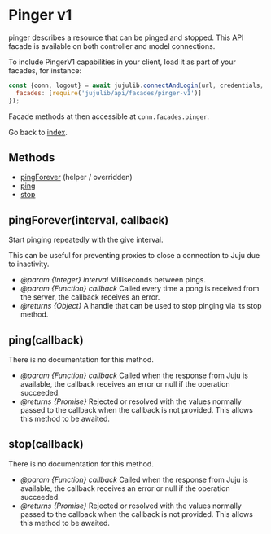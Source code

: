<!---
NOTE: this file has been generated by the doc command in js-libjuju
on Fri 2018/11/16 13:11:58 UTC. Do not manually edit this file.
--->
# Pinger v1

pinger describes a resource that can be pinged and stopped.
This API facade is available on both controller and model connections.

To include PingerV1 capabilities in your client, load it as
part of your facades, for instance:
```javascript
const {conn, logout} = await jujulib.connectAndLogin(url, credentials, {
  facades: [require('jujulib/api/facades/pinger-v1')]
});
```
Facade methods at then accessible at `conn.facades.pinger`.

Go back to [index](index.md).

## Methods
- [pingForever](#pingForeverinterval-callback) (helper / overridden)
- [ping](#pingcallback)
- [stop](#stopcallback)

## pingForever(interval, callback)

Start pinging repeatedly with the give interval.

This can be useful for preventing proxies to close a connection to Juju due
to inactivity.

- *@param {Integer} interval* Milliseconds between pings.
- *@param {Function} callback* Called every time a pong is received from the
  server, the callback receives an error.
- *@returns {Object}* A handle that can be used to stop pinging via its stop
  method.

## ping(callback)
There is no documentation for this method.

- *@param {Function} callback* Called when the response from Juju is available,
  the callback receives an error or null if the operation succeeded.
- *@returns {Promise}* Rejected or resolved with the values normally passed to
  the callback when the callback is not provided.
  This allows this method to be awaited.

## stop(callback)
There is no documentation for this method.

- *@param {Function} callback* Called when the response from Juju is available,
  the callback receives an error or null if the operation succeeded.
- *@returns {Promise}* Rejected or resolved with the values normally passed to
  the callback when the callback is not provided.
  This allows this method to be awaited.